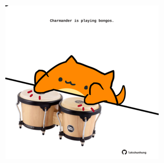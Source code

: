 <!-- built at 10/02/2024, 15:00:39 UTC -->
<p align="center">
  <img width="500" height="500" src="./ReadmeImage.svg">
</p>
